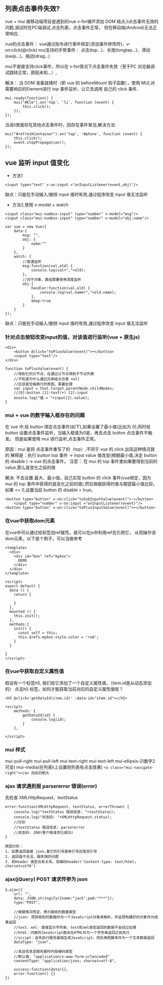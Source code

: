 ## 列表点击事件失效?

vue + mui 做移动端项目是遇到的vue v-for循环添加 DOM 结点,li点击事件无效的问题,调试时在PC端调试,点击列表，点击事件正常，
但在移动端(Android)无法正常响应.

vue的点击事件：
vue通过指令进行事件绑定(添加事件修饰符)，v-on:click(@click)
mui支持的手势事件：
点击(top...)、长按(longtap...)、滑动(swip...)、拖动(drag...)

mui不直接支持click事件，所以在 v-for情况下点击事件失效（至于PC 浏览器调试跳转正常，原因未知...）,

解决：
当 DOM 准备就绪时（即 vue 的 beforeMount 钩子函数），使用 MUI,对需要响应的Element进行 top 事件监听，让它去调用
自己的 click 事件.

```
mui.ready(function() {
	mui("#Ele").on('tap', 'li', function (event) {
		this.click();
	});
});

```

当该li里面存在其他点击事件时，回存在事件冒泡,解决方法:

```
mui("#refreshContainer").on('tap', '#phone', function (event) {
	this.click();
	event.stopPropagation();
});

```

## vue 监听 input 值变化

* 方法1
```
<input type="text" v-on:input ="onInputListener(event,obj)"/>
```
缺点：只能在手动输入/删除 input 值时有效,通过程序改变 input 值无法监听

* 方法2,使用 v-model + watch

```
<input class="mui-numbox-input" type="number" v-model="msg"/>
<input class="mui-numbox-input" type="number" v-model="obj.name"/>

var vue = new Vue({
	data:{
		msg: "",
		obj: {
			name:""
		}
	},
	watch: {
		//普通监听
		msg:function(val,old) {
			console.log(val+","+old);
		},
		//对于对象，数组需要使用深度监听
		obj:{
			handler:function(val,old) {
				console.log(val.name+","+old.name);
			},
			deep:true
		}
	}
});
```
缺点：只能在手动输入/删除 input 值时有效,通过程序改变 input 值无法监听

### 针对点击按钮改变input的值，对该值进行监听(vue + 原生js)

```
<div>
	<button @click="toPlusValue(event)">+</button>
	<input type="text"/>
</div>

function toPlusValue(event) {
	//得到它的父节点，在通过父节点得到子节点列表
	//不知道为什么通过兄弟结点总是 null
	//应该是空格换行的原因，需要处理
	var input = that.target.parentNode.childNodes;
	//[0]:button [1]:text(+) [2]:input
	onsole.log("值 = "+input[2].value);
}
```

### mui + vue 的数字输入框存在的问题

在 vue 中,给 button 绑定点击事件(如下),如果设置了最小值(比如为 0),同时给 
button 设置点击事件监听，当输入框值为0是，再去点击 button 点击事件不触发。
但是如果使用 mui 进行监听,点击事件正常。

原因：mui 是将 点击事件重写了的（top）,不同于 vue 的 click.出现这种情况我的
解释是：执行 button top 事件 -> input value 值改变(根据最小值,决定 button
的 disable ) -> vue 的点击事件。
注意： 在 mui 的 top 事件里如果要得到当前的 value,那么是变化之前的值

解决: 不去设置 最大、最小值。自己实现 button 的 click 事件(vue绑定，因为 mui
的 top 事件中获得的是变化之前的值),然后根据获得的值与期望最小值比较，如果
<= 0,设置当前 button 的 disable = true。

```
<button type="button" v-on:click="toSubInputValue(event)">-</button>
	<input type="number" v-on:input ="onInputListener(event)"/>
<button type="button" v-on:click="toPlusInputValue(event)">+</button>
```

### 在vue中获取dom元素

在vue中可以通过给标签加ref属性，就可以在js中利用ref去引用它，
从而操作该dom元素，以下是个例子，可以当做参考

```
<template>  
  <div>  
    <div id="box" ref="mybox">  
      DEMO  
    </div>  
  </div>  
</template>  
  
<script>  
export default {  
  data () {  
    return {  
        
    }  
  },  
  mounted () {  
    this.init();  
  },  
  methods:{  
    init() {  
      const self = this;  
      this.$refs.mybox.style.color = 'red';  
    }  
  }  
  
}  
</script> 
```

### 在vue中获取自定义属性值

假设有一个标签h5, 我们给它添加了一个自定义属性值，（item.id是从动态添加的）
点击h5 标签，如何才能获取当前对应的自定义属性值呢？
```
<h5 @click='getDataId(item.id)' :data-id="item.id"></h5>

<script>
    methods: {
		getDataId(id) {
            console.log(id);
        }
    },
    
</script>
```

### mui 样式

mui-pull-right mui-pull-left mui-text-right mui-text-left mui-ellipsis-2(数字2可变)
mui-media(在列表li上设置则列表有点击效果)
`<a class="mui-navigate-right"></a> 向右的箭头`

### ajax 请求遇到报 parsererror 错误(error)

先检查 XMLHttpRequest、textStatus
```
error:function(XMLHttpRequest, textStatus, errorThrown) {
	console.log("textStatus 错误信息: "+textStatus);
	console.log("状态码: "+XMLHttpRequest.status);
	//打印
	//textStatus 错误信息: parsererror
	//状态码: 200(客户端请求已成功)
}

原因分析：
1. 如果返回值是 json,看它的引号是单引号还是双引号
2. 返回值不合法，服务端的问题
3. 和Header 类型也有关系。及编码header('Content-type: text/html; charset=utf8')

```

### ajax(jQuery) POST 请求传参为 json
```
$.ajax({
	url: "",
	data: JSON.stringify({name:"jack",pwd:"***"});
	type:"POST",
	
	//根据情况而定，表示接收的数据类型
	//json: 把获取到的数据作为一个JavaScript对象来解析，并且把构建好的对象作为结果返回
	//text、xml: 直接显示字符串，text和xml类型返回的数据不会经过处理
	//html：内嵌的JavaScript都会在HTML作为一个字符串返回之前执行
	//script：会先执行服务器端生成JavaScript，然后再把脚本作为一个文本数据返回
	dataType: "json", 
	
	//发送信息至服务器时内容编码类型
	//默认值: "application/x-www-form-urlencoded"
	contentType: "application/json; charset=utf-8",
	
	success:function(data){},
	error:function() {}
})
```